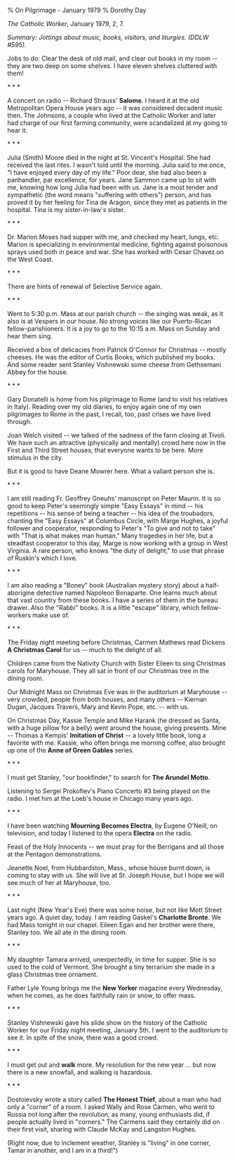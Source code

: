 % On Pilgrimage - January 1979
% Dorothy Day

*The Catholic Worker*, January 1979, 2, 7.

*Summary: Jottings about music, books, visitors, and liturgies. (DDLW
\#595).*

Jobs to do: Clear the desk of old mail, and clear out books in my room
-- they are two deep on some shelves. I have eleven shelves cluttered
with them!

\* \* \*

A concert on radio -- Richard Strauss' **Salome**. I heard it at the old
Metropolitan Opera House years ago -- it was considered decadent music
then. The Johnsons, a couple who lived at the Catholic Worker and later
had charge of our first farming community, were scandalized at my going
to hear it.

\* \* \*

Julia (Smith) Moore died in the night at St. Vincent's Hospital. She had
received the last rites. I wasn't told until the morning. Julia said to
me once, "I have enjoyed every day of my life." Poor dear, she had also
been a panhandler, par excellence, for years. Jane Sammon came up to sit
with me, knowing how long Julia had been with us. Jane is a most tender
and sympathetic (the word means "suffering with others") person, and has
proved it by her feeling for Tina de Aragon, since they met as patients
in the hospital. Tina is my sister-in-law's sister.

\* \* \*

Dr. Marion Moses had supper with me, and checked my heart, lungs, etc.
Marion is specializing in environmental medicine, fighting against
poisonous sprays used both in peace and war. She has worked with Cesar
Chavez on the West Coast.

\* \* \*

There are hints of renewal of Selective Service again.

\* \* \*

Went to 5:30 p.m. Mass at our parish church -- the singing was weak, as
it also is at Vespers in our house. No strong voices like our
Puerto-Rican fellow-parishioners. It is a joy to go to the 10:15 a.m.
Mass on Sunday and hear them sing.

Received a box of delicacies from Patrick O'Connor for Christmas --
mostly cheeses. He was the editor of Curtis Books, which published my
books. And some reader sent Stanley Vishnewski some cheese from
Gethsemani Abbey for the house.

\* \* \*

Gary Donatelli is home from his pilgrimage to Rome (and to visit his
relatives in Italy). Reading over my old diaries, to enjoy again one of
my own pilgrimages to Rome in the past, I recall, too, past crises we
have lived through.

Joan Welch visited -- we talked of the sadness of the farm closing at
Tivoli. We have such an attractive (physically and mentally) crowd here
now in the First and Third Street houses, that everyone wants to be
here. More stimulus in the city.

But it is good to have Deane Mowrer here. What a valiant person she is.

\* \* \*

I am still reading Fr. Geoffrey Gneuhs' manuscript on Peter Maurin. It
is so good to keep Peter's seemingly simple "Easy Essays" in mind -- his
repetitions -- his sense of being a teacher -- his idea of the
troubadors, chanting the "Easy Essays" at Columbus Circle, with Marge
Hughes, a joyful follower and cooperator, responding to Peter's "To give
and not to take" with "That is what makes man human." Many tragedies in
her life, but a steadfast cooperator to this day, Marge is now working
with a group in West Virginia. A rare person, who knows "the duty of
delight," to use that phrase of Ruskin's which I love.

\* \* \*

I am also reading a "Boney" book (Australian mystery story) about a
half-aborigine detective named Napoleon Bonaparte. One learns much about
that vast country from these books. I have a series of them in the
bureau drawer. Also the "Rabbi" books. It is a little "escape" library,
which fellow-workers make use of.

\* \* \*

The Friday night meeting before Christmas, Carmen Mathews read Dickens
**A Christmas Carol** for us -- much to the delight of all.

Children came from the Nativity Church with Sister Eileen to sing
Christmas carols for Maryhouse. They all sat in front of our Christmas
tree in the dining room.

Our Midnight Mass on Christmas Eve was in the auditorium at Maryhouse --
very crowded, people from both houses, and many others -- Kiernan Dugan,
Jacques Travers, Mary and Kevin Pope, etc. -- with us.

On Christmas Day, Kassie Temple and Mike Harank (he dressed as Santa,
with a huge pillow for a belly) went around the house, giving presents.
Mine -- Thomas a Kempis' **Imitation of Christ** -- a lovely little
book, long a favorite with me. Kassie, who often brings me morning
coffee, also brought up one of the **Anne of Green Gables** series.

\* \* \*

I must get Stanley, "our bookfinder," to search for **The Arundel
Motto**.

Listening to Sergei Prokofiev's Piano Concerto \#3 being played on the
radio. I met him at the Loeb's house in Chicago many years ago.

\* \* \*

I have been watching **Mourning Becomes Electra**, by Eugene O'Neill, on
television, and today I listened to the opera **Electra** on the radio.

Feast of the Holy Innocents -- we must pray for the Berrigans and all
those at the Pentagon demonstrations.

Jeanette Noel, from Hubbardston, Mass., whose house burnt down, is
coming to stay with us. She will live at St. Joseph House, but I hope we
will see much of her at Maryhouse, too.

\* \* \*

Last night (New Year's Eve) there was some noise, but not like Mott
Street years ago. A quiet day, today. I am reading Gaskel's **Charlotte
Bronte**. We had Mass tonight in our chapel. Eileen Egan and her brother
were there, Stanley too. We all ate in the dining room.

\* \* \*

My daughter Tamara arrived, unexpectedly, in time for supper. She is so
used to the cold of Vermont. She brought a tiny terrarium she made in a
glass Christmas tree ornament.

Father Lyle Young brings me the **New Yorker** magazine every Wednesday,
when he comes, as he does faithfully rain or snow, to offer mass.

\* \* \*

Stanley Vishnewski gave his slide show on the history of the Catholic
Worker for our Friday night meeting, January 5th. I went to the
auditorium to see it. In spite of the snow, there was a good crowd.

\* \* \*

I must get out and **walk** more. My resolution for the new year … but
now there is a new snowfall, and walking is hazardous.

\* \* \*

Dostoievsky wrote a story called **The Honest Thief**, about a man who
had only a "corner" of a room. I asked Wally and Rose Carmen, who went
to Russia not long after the revolution, as many, young enthusiasts did,
if people actually lived in "corners." The Carmens said they certainly
did on their first visit, sharing with Claude McKay and Langston Hughes.

(Right now, due to inclement weather, Stanley is "living" in one corner,
Tamar in another, and I am in a third!")
